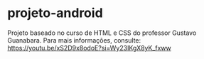 # projeto-android
Projeto baseado no curso de HTML e CSS do professor Gustavo Guanabara.
Para mais informações, consulte: https://youtu.be/xS2D9x8odoE?si=Wy23IKgX8yK_fxww

